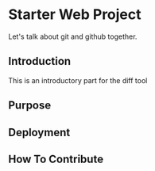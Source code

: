 # Starter Web Project
Let's talk about git and github together.
## Introduction 
This is an introductory part for the diff tool
## Purpose
## Deployment
## How To Contribute

